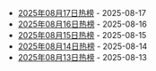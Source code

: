 * [2025年08月17日热榜](https://product-daily.haha.ai/posts/20250817) - 2025-08-17
* [2025年08月16日热榜](https://product-daily.haha.ai/posts/20250816) - 2025-08-16
* [2025年08月15日热榜](https://product-daily.haha.ai/posts/20250815) - 2025-08-15
* [2025年08月14日热榜](https://product-daily.haha.ai/posts/20250814) - 2025-08-14
* [2025年08月13日热榜](https://product-daily.haha.ai/posts/20250813) - 2025-08-13
